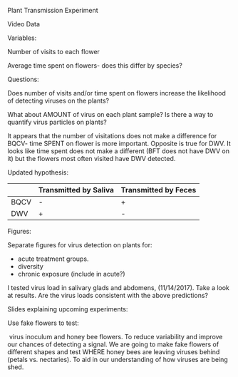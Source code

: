 Plant Transmission Experiment

Video Data

Variables:

Number of visits to each flower

Average time spent on flowers- does this differ by species?





Questions:

Does number of visits and/or time spent on flowers increase the likelihood of detecting viruses on the plants?

What about AMOUNT of virus on each plant sample? Is there a way to quantify virus particles on plants?

It appears that the number of visitations does not make a difference for BQCV- time SPENT on flower is more important. Opposite is true for DWV. It looks like time spent does not make a different (BFT does not have DWV on it) but the flowers most often visited have DWV detected.

Updated hypothesis:

|      | Transmitted by Saliva | Transmitted by Feces |
| ---- | --------------------- | -------------------- |
| BQCV | -                     | +                    |
| DWV  | +                     | -                    |

Figures: 

Separate figures for virus detection on plants for:

* acute treatment groups.
* diversity
* chronic exposure (include in acute?)

I tested virus load in salivary glads and abdomens, (11/14/2017). Take a look at results. Are the virus loads consistent with the above predictions?



Slides explaining upcoming experiments:

Use fake flowers to test: 

​	virus inoculum and honey bee flowers. To reduce variability and improve our chances of detecting a signal. We are going to make fake flowers of different shapes and test WHERE honey bees are leaving viruses behind (petals vs. nectaries). To aid in our understanding of how viruses are being shed.



